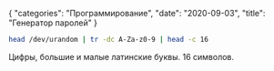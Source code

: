 {
   "categories": "Программирование",
   "date": "2020-09-03",
   "title": "Генератор паролей"
}

~~~bash
head /dev/urandom | tr -dc A-Za-z0-9 | head -c 16
~~~

Цифры, большие и малые латинские буквы. 16 символов.
